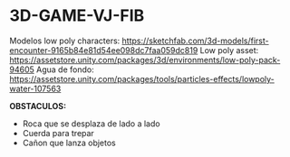 # 3D-GAME-VJ-FIB

Modelos low poly characters:
https://sketchfab.com/3d-models/first-encounter-9165b84e81d54ee098dc7faa059dc819
Low poly asset:
https://assetstore.unity.com/packages/3d/environments/low-poly-pack-94605
Agua de fondo:
https://assetstore.unity.com/packages/tools/particles-effects/lowpoly-water-107563

<b>OBSTACULOS:</b>
  
  - Roca que se desplaza de lado a lado
  - Cuerda para trepar
  - Cañon que lanza objetos
  
